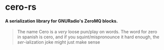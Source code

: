 # cero-rs
#### A serialization library for GNURadio's ZeroMQ blocks.
>The name Cero is a _very_ loose pun/play on words. The word for zero in spanish is cero, and if you squint/mispronounce it hard enough, the _ser_-ialization joke might just make sense

